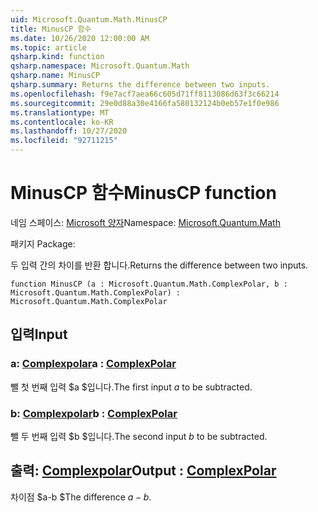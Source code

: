 ```yaml
---
uid: Microsoft.Quantum.Math.MinusCP
title: MinusCP 함수
ms.date: 10/26/2020 12:00:00 AM
ms.topic: article
qsharp.kind: function
qsharp.namespace: Microsoft.Quantum.Math
qsharp.name: MinusCP
qsharp.summary: Returns the difference between two inputs.
ms.openlocfilehash: f9e7acf7aea66c605d71ff8113086d63f3c66214
ms.sourcegitcommit: 29e0d88a30e4166fa580132124b0eb57e1f0e986
ms.translationtype: MT
ms.contentlocale: ko-KR
ms.lasthandoff: 10/27/2020
ms.locfileid: "92711215"
---
```

# <a name="minuscp-function"></a><span data-ttu-id="91387-102">MinusCP 함수</span><span class="sxs-lookup"><span data-stu-id="91387-102">MinusCP function</span></span>

<span data-ttu-id="91387-103">네임 스페이스: [Microsoft 양자](xref:Microsoft.Quantum.Math)</span><span class="sxs-lookup"><span data-stu-id="91387-103">Namespace: [Microsoft.Quantum.Math](xref:Microsoft.Quantum.Math)</span></span>

<span data-ttu-id="91387-104">패키지 [](https://nuget.org/packages/)</span><span class="sxs-lookup"><span data-stu-id="91387-104">Package: [](https://nuget.org/packages/)</span></span>


<span data-ttu-id="91387-105">두 입력 간의 차이를 반환 합니다.</span><span class="sxs-lookup"><span data-stu-id="91387-105">Returns the difference between two inputs.</span></span>

```qsharp
function MinusCP (a : Microsoft.Quantum.Math.ComplexPolar, b : Microsoft.Quantum.Math.ComplexPolar) : Microsoft.Quantum.Math.ComplexPolar
```


## <a name="input"></a><span data-ttu-id="91387-106">입력</span><span class="sxs-lookup"><span data-stu-id="91387-106">Input</span></span>

### <a name="a--complexpolar"></a><span data-ttu-id="91387-107">a: [Complexpolar](xref:Microsoft.Quantum.Math.ComplexPolar)</span><span class="sxs-lookup"><span data-stu-id="91387-107">a : [ComplexPolar](xref:Microsoft.Quantum.Math.ComplexPolar)</span></span>

<span data-ttu-id="91387-108">뺄 첫 번째 입력 $a $입니다.</span><span class="sxs-lookup"><span data-stu-id="91387-108">The first input $a$ to be subtracted.</span></span>


### <a name="b--complexpolar"></a><span data-ttu-id="91387-109">b: [Complexpolar](xref:Microsoft.Quantum.Math.ComplexPolar)</span><span class="sxs-lookup"><span data-stu-id="91387-109">b : [ComplexPolar](xref:Microsoft.Quantum.Math.ComplexPolar)</span></span>

<span data-ttu-id="91387-110">뺄 두 번째 입력 $b $입니다.</span><span class="sxs-lookup"><span data-stu-id="91387-110">The second input $b$ to be subtracted.</span></span>



## <a name="output--complexpolar"></a><span data-ttu-id="91387-111">출력: [Complexpolar](xref:Microsoft.Quantum.Math.ComplexPolar)</span><span class="sxs-lookup"><span data-stu-id="91387-111">Output : [ComplexPolar](xref:Microsoft.Quantum.Math.ComplexPolar)</span></span>

<span data-ttu-id="91387-112">차이점 $a-b $</span><span class="sxs-lookup"><span data-stu-id="91387-112">The difference $a - b$.</span></span>